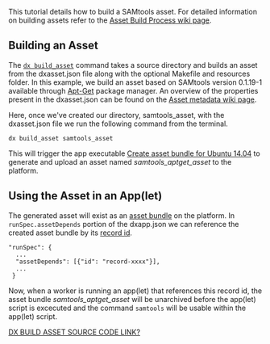 This tutorial details how to build a SAMtools asset. For detailed information on building assets refer to the [Asset Build Process wiki page](https://wiki.dnanexus.com/Developer-Tutorials/Asset-Build-Process).

## Building an Asset

The [`dx build_asset`](https://wiki.dnanexus.com/Helpstrings-of-SDK-Command-Line-Utilities#dx-build-asset) command takes a source directory and builds an asset from the dxasset.json file along with the optional Makefile and resources folder. In this example, we build an asset based on SAMtools version 0.1.19-1 available through [Apt-Get](https://help.ubuntu.com/community/AptGet/Howto) package manager. An overview of the properties present in the dxasset.json can be found on the [Asset metadata wiki page](https://wiki.dnanexus.com/Developer-Tutorials/Asset-Build-Process#dxasset.json-(Asset-metadata)).

Here, once we've created our directory, samtools_asset, with the dxasset.json file we run the following command from the terminal.
```
dx build_asset samtools_asset
```
This will trigger the app executable [Create asset bundle for Ubuntu 14.04](https://platform.dnanexus.com/app/app-ByQGZQ007G4yg1qP2kvGzBY3/info) to generate and upload an asset named *samtools_aptget_asset* to the platform.

## Using the Asset in an App(let)

The generated asset will exist as an [asset bundle](https://wiki.dnanexus.com/Asset-Bundle) on the platform. In `runSpec.assetDepends` portion of the dxapp.json we can reference the created asset bundle by its [record id](https://wiki.dnanexus.com/API-Specification-v1.0.0/Records).
```
"runSpec": {
  ...
  "assetDepends": [{"id": "record-xxxx"}],
  ...
 }
```
Now, when a worker is running an app(let) that references this record id, the asset bundle *samtools_aptget_asset* will be unarchived before the app(let) script is excecuted and the command `samtools` will be usable within the app(let) script.

[DX BUILD ASSET SOURCE CODE LINK?](https://github.com/dnanexus/dx-toolkit/blob/74542f596747ee9e3c054825138f7b8082e132b0/src/python/dxpy/scripts/dx_build_asset.py)